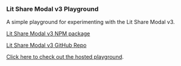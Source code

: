 ### Lit Share Modal v3 Playground

A simple playground for experimenting with the Lit Share Modal v3.  

[Lit Share Modal v3 NPM package](https://www.npmjs.com/package/lit-share-modal-v3)

[Lit Share Modal v3 GitHub Repo](https://github.com/LIT-Protocol/lit-share-modal-v3)

[Click here to check out the hosted playground](https://lit-share-modal-v3-playground.netlify.app/).